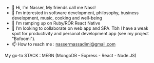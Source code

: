 - 👋 Hi, I’m Nasser, My friends call me Nass!
- 👀 I’m interested in software development, philosophy, business development, music, cooking and well-being
- 🌱 I’m ramping up on Ruby/ROR React Native 
- 💞️ I’m looking to collaborate on web app and SPA. Tbh I have a weak spot for productivity and personal development app (see my project "Bofoomi").
- 📫 How to reach me : nassermassadimi@gmail.com

My go-to STACK : MERN (MongoDB - Express - React - Node.JS)


